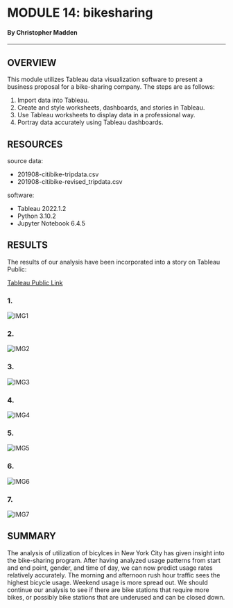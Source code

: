 # MODULE 14: bikesharing
#### By Christopher Madden

---

## OVERVIEW
This module utilizes Tableau data visualization software to present a business proposal for a bike-sharing company.  The steps are as follows:
1. Import data into Tableau.
2. Create and style worksheets, dashboards, and stories in Tableau.
3. Use Tableau worksheets to display data in a professional way.
4. Portray data accurately using Tableau dashboards.


## RESOURCES
source data:
 - 201908-citibike-tripdata.csv
 - 201908-citibike-revised_tripdata.csv

software:
 - Tableau 2022.1.2
 - Python 3.10.2
 - Jupyter Notebook 6.4.5


## RESULTS
The results of our analysis have been incorporated into a story on Tableau Public:

[Tableau Public Link](https://public.tableau.com/app/profile/christopher.madden/viz/NYC_CitiBike_Visualizations_16544752611810/FinalPresentation?publish=yes)

### 1.
![IMG1](https://github.com/maddenc33/bikesharing/blob/main/Images/img1.png?raw=true)

### 2.
![IMG2](https://github.com/maddenc33/bikesharing/blob/main/Images/img2.png?raw=true)

### 3.
![IMG3](https://github.com/maddenc33/bikesharing/blob/main/Images/img3.png?raw=true)

### 4.
![IMG4](https://github.com/maddenc33/bikesharing/blob/main/Images/img4.png?raw=true)

### 5.
![IMG5](https://github.com/maddenc33/bikesharing/blob/main/Images/img5.png?raw=true)

### 6.
![IMG6](https://github.com/maddenc33/bikesharing/blob/main/Images/img6.png?raw=true)
### 7.
![IMG7](https://github.com/maddenc33/bikesharing/blob/main/Images/img7.png?raw=true)

## SUMMARY
The analysis of utilization of bicylces in New York City has given insight into the bike-sharing program.  After having analyzed usage patterns from start and end point, gender, and time of day, we can now predict usage rates relatively accurately.  The morning and afternoon rush hour traffic sees the highest bicycle usage.  Weekend usage is more spread out.  We should continue our analysis to see if there are bike stations that require more bikes, or possibly bike stations that are underused and can be closed down.
